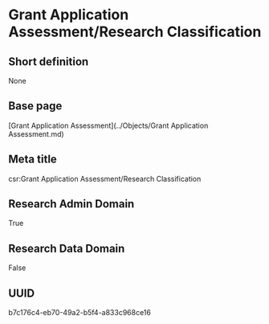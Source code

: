 # Grant Application Assessment/Research Classification
## Short definition
None
## Base page
[Grant Application Assessment](../Objects/Grant Application Assessment.md)
## Meta title
csr:Grant Application Assessment/Research Classification
## Research Admin Domain
True
## Research Data Domain
False
## UUID
b7c176c4-eb70-49a2-b5f4-a833c968ce16
